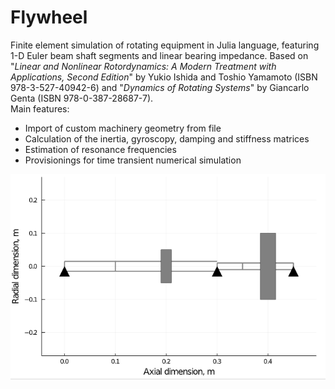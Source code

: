 # Flywheel
Finite element simulation of rotating equipment in Julia language, featuring 1-D Euler beam shaft segments and linear bearing impedance.
Based on "*Linear and Nonlinear Rotordynamics: A Modern Treatment with Applications, Second Edition*" by Yukio Ishida and Toshio Yamamoto (ISBN 978-3-527-40942-6) and "*Dynamics of Rotating Systems*" by Giancarlo Genta (ISBN 978-0-387-28687-7). \
Main features:
* Import of custom machinery geometry from file
* Calculation of the inertia, gyroscopy, damping and stiffness matrices
* Estimation of resonance frequencies
* Provisionings for time transient numerical simulation
<img src= "pictures/SampleBlue.PNG" >
